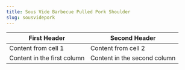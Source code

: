 ```yaml
---
title: Sous Vide Barbecue Pulled Pork Shoulder
slug: sousvidepork
---
```



First Header | Second Header
------------ | -------------
Content from cell 1 | Content from cell 2
Content in the first column | Content in the second column
